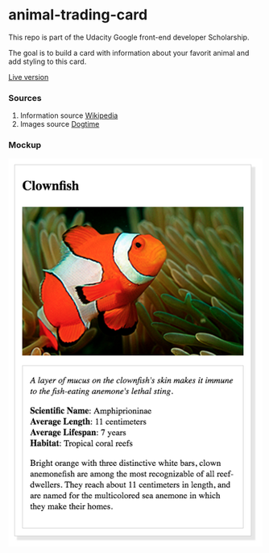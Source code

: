 # animal-trading-card

This repo is part of the Udacity Google front-end developer Scholarship.

The goal is to build a card with information about your favorit animal and add styling to this card.

[Live version](https://calexxxxx.github.io/animal-trading-card/)

### Sources
1. Information source [Wikipedia](https://en.wikipedia.org/wiki/German_Shepherd)
2. Images source [Dogtime](http://dogtime.com/)

### Mockup 
![Animal trading card](https://github.com/Calexxxxx/animal-trading-card/blob/master/design-prototype.png "Animal trading card")
